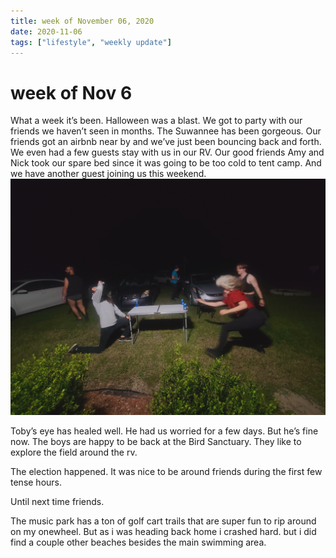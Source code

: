 ```yaml
---
title: week of November 06, 2020
date: 2020-11-06
tags: ["lifestyle", "weekly update"]
---
```


# week of Nov 6
What a week it’s been.
Halloween was a blast. We got to party with our friends we haven’t seen in months. The Suwannee has been gorgeous.
Our friends got an airbnb near by and we’ve just been bouncing back and forth.
We even had a few guests stay with us in our RV. Our good friends Amy and Nick took our spare bed since it was going to be too cold to tent camp.
And we have another guest joining us this weekend.
![peg a keg](../images/weekly/pegkeg.jpg)

Toby’s eye has healed well. He had us worried for a few days. But he’s fine now.
The boys are happy to be back at the Bird Sanctuary. They like to explore the field around the rv.


The election happened. It was nice to be around friends during the first few tense hours.

Until next time friends.

The music park has a ton of golf cart trails that are super fun to rip around on my onewheel. But as i was heading back home i crashed hard. but i did find a couple other beaches besides the main swimming area.


